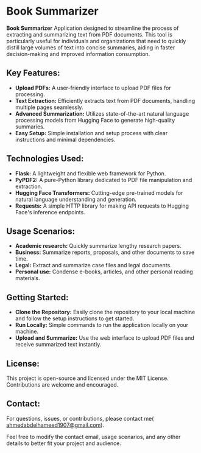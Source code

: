 # Book Summarizer

**Book Summarizer** Application designed to streamline the process of extracting and summarizing text from PDF documents. This tool is particularly useful for individuals and organizations that need to quickly distill large volumes of text into concise summaries, aiding in faster decision-making and improved information consumption.

## Key Features:

- **Upload PDFs:** A user-friendly interface to upload PDF files for processing.
- **Text Extraction:** Efficiently extracts text from PDF documents, handling multiple pages seamlessly.
- **Advanced Summarization:** Utilizes state-of-the-art natural language processing models from Hugging Face to generate high-quality summaries.
- **Easy Setup:** Simple installation and setup process with clear instructions and minimal dependencies.

## Technologies Used:

- **Flask:** A lightweight and flexible web framework for Python.
- **PyPDF2:** A pure-Python library dedicated to PDF file manipulation and extraction.
- **Hugging Face Transformers:** Cutting-edge pre-trained models for natural language understanding and generation.
- **Requests:** A simple HTTP library for making API requests to Hugging Face's inference endpoints.

## Usage Scenarios:

- **Academic research:** Quickly summarize lengthy research papers.
- **Business:** Summarize reports, proposals, and other documents to save time.
- **Legal:** Extract and summarize case files and legal documents.
- **Personal use:** Condense e-books, articles, and other personal reading materials.

## Getting Started:

- **Clone the Repository:** Easily clone the repository to your local machine and follow the setup instructions to get started.
- **Run Locally:** Simple commands to run the application locally on your machine.
- **Upload and Summarize:** Use the web interface to upload PDF files and receive summarized text instantly.

## License:

This project is open-source and licensed under the MIT License. Contributions are welcome and encouraged.

## Contact:

For questions, issues, or contributions, please contact me( ahmedabdelhameed1907@gmail.com).

Feel free to modify the contact email, usage scenarios, and any other details to better fit your project and audience.

